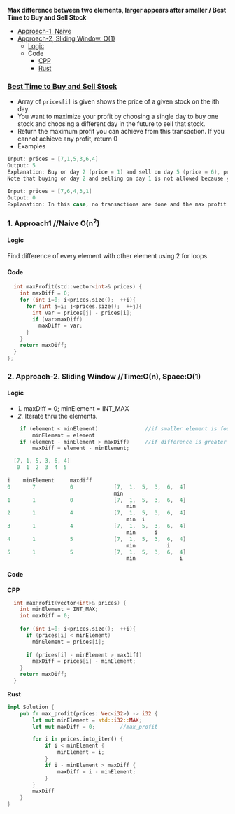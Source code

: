 **Max difference between two elements, larger appears after smaller / Best Time to Buy and Sell Stock**
- [Approach-1, Naive](#a1)
- [Approach-2, Sliding Window. O(1)](#a2)
  - [Logic](#l)
  - Code
    - [CPP](#cpp)
    - [Rust](#r)


### [Best Time to Buy and Sell Stock](https://leetcode.com/problems/best-time-to-buy-and-sell-stock/)
- Array of `prices[i]` is given shows the price of a given stock on the ith day.
- You want to maximize your profit by choosing a single day to buy one stock and choosing a different day in the future to sell that stock.
- Return the maximum profit you can achieve from this transaction. If you cannot achieve any profit, return 0
- Examples
```c
Input: prices = [7,1,5,3,6,4]
Output: 5
Explanation: Buy on day 2 (price = 1) and sell on day 5 (price = 6), profit = 6-1 = 5.
Note that buying on day 2 and selling on day 1 is not allowed because you must buy before you sell.

Input: prices = [7,6,4,3,1]
Output: 0
Explanation: In this case, no transactions are done and the max profit = 0.
```

<a name=a1></a>
### 1. Approach1 //Naive O(n<sup>2</sup>)
#### Logic
Find difference of every element with other element using 2 for loops.
#### Code
```c
  int maxProfit(std::vector<int>& prices) {
    int maxDiff = 0;
    for (int i=0; i<prices.size();  ++i){
      for (int j=i; j<prices.size();  ++j){
        int var = prices[j] - prices[i];
        if (var>maxDiff)
          maxDiff = var;
      }
    }
    return maxDiff;
  }
};
```

<a name=a2></a>
### 2. Approach-2. Sliding Window   //Time:O(n), Space:O(1)
<a name=l></l>
#### Logic
  - *1.* maxDiff = 0;   minElement = INT_MAX
  - *2.* Iterate thru the elements.
```c
    if (element < minElement)               //if smaller element is found update minElement
        minElement = element
    if (element - minElement > maxDiff)     //if difference is greater than stored
        maxDiff = element - minElement;

  [7, 1, 5, 3, 6, 4]
   0  1  2  3  4  5
 
i    minElement     maxdiff
0       7           0             [7,  1,  5,  3,  6,  4]
                                  min
1       1           0             [7,  1,  5,  3,  6,  4]
                                      min
2       1           4             [7,  1,  5,  3,  6,  4]
                                      min  i
3       1           4             [7,  1,  5,  3,  6,  4]
                                      min      i
4       1           5             [7,  1,  5,  3,  6,  4]
                                      min          i
5       1           5             [7,  1,  5,  3,  6,  4]
                                      min              i

```
#### Code
<a name=cpp></a>
**CPP**
```cpp
  int maxProfit(vector<int>& prices) {        
    int minElement = INT_MAX;
    int maxDiff = 0;
        
    for (int i=0; i<prices.size();  ++i){
      if (prices[i] < minElement)
        minElement = prices[i];
        
      if (prices[i] - minElement > maxDiff)
        maxDiff = prices[i] - minElement;
    }
    return maxDiff;
  }
```
<a name=rs></a>
**Rust**
```rs
impl Solution {
    pub fn max_profit(prices: Vec<i32>) -> i32 {
        let mut minElement = std::i32::MAX;
        let mut maxDiff = 0;        //max_profit

        for i in prices.into_iter() {
            if i < minElement {
                minElement = i;
            }
            if i - minElement > maxDiff {
                maxDiff = i - minElement;
            }
        }
        maxDiff
    }
}
```
